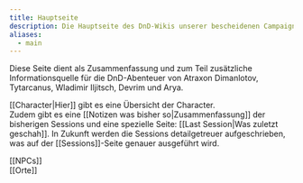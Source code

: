 ```yaml
---
title: Hauptseite
description: Die Hauptseite des DnD-Wikis unserer bescheidenen Campaign
aliases:
  - main
---
```

Diese Seite dient als Zusammenfassung und zum Teil zusätzliche Informationsquelle für die DnD-Abenteuer von Atraxon Dimanlotov, Tytarcanus, Wladimir Iljitsch, Devrim und Arya.

[[Character|Hier]] gibt es eine Übersicht der Character.
\
Zudem gibt es eine [[Notizen was bisher so|Zusammenfassung]] der bisherigen Sessions und eine spezielle Seite: [[Last Session|Was zuletzt geschah]]. 
In Zukunft werden die Sessions detailgetreuer aufgeschrieben, was auf der [[Sessions]]-Seite genauer ausgeführt wird. 

[[NPCs]]\
[[Orte]]

